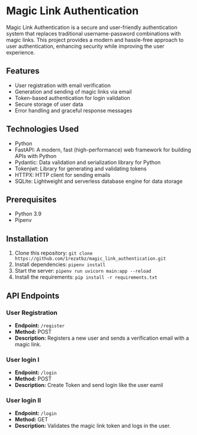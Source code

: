 # Magic Link Authentication

Magic Link Authentication is a secure and user-friendly authentication system that replaces traditional username-password combinations with magic links. This project provides a modern and hassle-free approach to user authentication, enhancing security while improving the user experience.

## Features

- User registration with email verification
- Generation and sending of magic links via email
- Token-based authentication for login validation
- Secure storage of user data
- Error handling and graceful response messages

## Technologies Used

- Python
- FastAPI: A modern, fast (high-performance) web framework for building APIs with Python
- Pydantic: Data validation and serialization library for Python
- Tokenjwt: Library for generating and validating tokens
- HTTPX: HTTP client for sending emails
- SQLite: Lightweight and serverless database engine for data storage

## Prerequisites

- Python 3.9
- Pipenv

## Installation

1. Clone this repository: `git clone https://github.com/1rezatbz/magic_link_authentication.git`
2. Install dependencies: `pipenv install`
3. Start the server: `pipenv run uvicorn main:app --reload`
4. Install the requirements: `pip install -r requirements.txt`

## API Endpoints

### User Registration

- **Endpoint:** `/register`
- **Method:** POST
- **Description:** Registers a new user and sends a verification email with a magic link.

### User login I
- **Endpoint:** `/login`
- **Method:** POST
- **Description:** Create Token and send login like the user eamil

### User login II

- **Endpoint:** `/login`
- **Method:** GET
- **Description:** Validates the magic link token and logs in the user.
